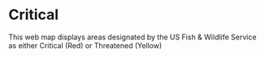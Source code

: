 # Critical
This web map displays areas designated by the US Fish &amp; Wildlife Service as either Critical (Red) or Threatened (Yellow)
